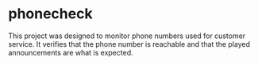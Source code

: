 # phonecheck

This project was designed to monitor phone numbers used for customer service.
It verifies that the phone number is reachable and that the played announcements
are what is expected.

